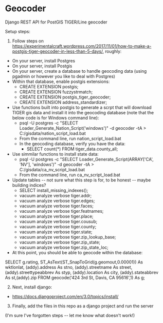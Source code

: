 # Geocoder
Django REST API for PostGIS TIGER/Line geocoder

Setup steps:

1. Follow steps on https://experimentalcraft.wordpress.com/2017/11/01/how-to-make-a-postgis-tiger-geocoder-in-less-than-5-days/, roughly:
  - On your server, install Postgres
  - On your server, install Postgis
  - On your server, create a database to handle geocoding data (using pgadmin or however you like to deal with Postgres)
  - Within that database, enable postgis extensions:
    - CREATE EXTENSION postgis;
    - CREATE EXTENSION fuzzystrmatch;
    - CREATE EXTENSION postgis_tiger_geocoder;
    - CREATE EXTENSION address_standardizer;
  - Use functions built into postgis to generate a scrpt that will download TIGER gis data and install it into the geocoding database (note that the below code is for Windows command line):
    - psql -U postgres -c "SELECT Loader_Generate_Nation_Script('windows')" -d geocoder -tA > C:/gisdata/nation_script_load.bat
    - From the command line, run nation_script_load.bat
    - In the geocoding database, verify you have the data: 
      - SELECT count(*) FROM tiger_data.county_all;
  - Use simmilar functions to install state data:
    - psql -U postgres -c "SELECT Loader_Generate_Script(ARRAY['CA', 'NV'], 'windows')" -d geocoder -tA > C:/gisdata/ca_nv_script_load.bat
    - From the command line, run ca_nv_script_load.bat
  - Update tables -- not sure what this step is for, to be honest -- maybe building indices?
    - SELECT install_missing_indexes();
    - vacuum analyze verbose tiger.addr;
    - vacuum analyze verbose tiger.edges;
    - vacuum analyze verbose tiger.faces;
    - vacuum analyze verbose tiger.featnames;
    - vacuum analyze verbose tiger.place;
    - vacuum analyze verbose tiger.cousub;
    - vacuum analyze verbose tiger.county;
    - vacuum analyze verbose tiger.state;
    - vacuum analyze verbose tiger.zip_lookup_base;
    - vacuum analyze verbose tiger.zip_state;
    - vacuum analyze verbose tiger.zip_state_loc;
  - At this point, you should be able to geocode within the database:

SELECT g.rating, ST_AsText(ST_SnapToGrid(g.geomout,0.00001)) As wktlonlat,
(addy).address As stno, (addy).streetname As street,
(addy).streettypeabbrev As styp, (addy).location As city, (addy).stateabbrev As st,(addy).zip
FROM geocode('424 3rd St, Davis, CA 95616',1) As g;


2. Next, install django:  
  - https://docs.djangoproject.com/en/3.0/topics/install/
  
3. Finally, add the files in this repo as a django project and run the server


(I'm sure I've forgotten steps -- let me know what doesn't work!)
